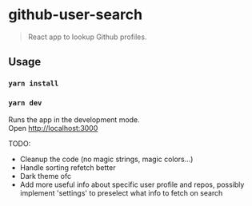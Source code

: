# github-user-search

> React app to lookup Github profiles.

## Usage

### `yarn install`

### `yarn dev`

Runs the app in the development mode.<br>
Open [http://localhost:3000](http://localhost:3000)

TODO:
- Cleanup the code (no magic strings, magic colors...)
- Handle sorting refetch better
- Dark theme ofc
- Add more useful info about specific user profile and repos, possibly implement 'settings' to preselect what info to fetch on search
